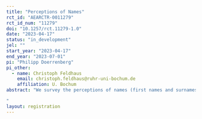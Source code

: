 ```yaml
---
title: "Perceptions of Names"
rct_id: "AEARCTR-0011279"
rct_id_num: "11279"
doi: "10.1257/rct.11279-1.0"
date: "2023-04-17"
status: "in_development"
jel: ""
start_year: "2023-04-17"
end_year: "2023-07-01"
pi: "Philipp Doerrenberg"
pi_other:
  - name: Christoph Feldhaus
    email: christoph.feldhaus@ruhr-uni-bochum.de
    affiliation: U. Bochum
abstract: "We survey the perceptions of names (first names and surnames) to test the channels potentially explaining the results of a previous study. Specifically, we are interested if two specific names (one male, one female) that we used in the previous study are perceived differently than other common names. 
"
layout: registration
---
```


